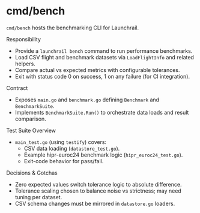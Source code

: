 # cmd/bench

`cmd/bench` hosts the benchmarking CLI for Launchrail.

Responsibility

- Provide a `launchrail bench` command to run performance benchmarks.
- Load CSV flight and benchmark datasets via `LoadFlightInfo` and related helpers.
- Compare actual vs expected metrics with configurable tolerances.
- Exit with status code 0 on success, 1 on any failure (for CI integration).

Contract

- Exposes `main.go` and `benchmark.go` defining `Benchmark` and `BenchmarkSuite`.
- Implements `BenchmarkSuite.Run()` to orchestrate data loads and result comparison.

Test Suite Overview

- `main_test.go` (using `testify`) covers:
  - CSV data loading (`datastore_test.go`).
  - Example hipr-euroc24 benchmark logic (`hipr_euroc24_test.go`).
  - Exit-code behavior for pass/fail.

Decisions & Gotchas

- Zero expected values switch tolerance logic to absolute difference.
- Tolerance scaling chosen to balance noise vs strictness; may need tuning per dataset.
- CSV schema changes must be mirrored in `datastore.go` loaders.
